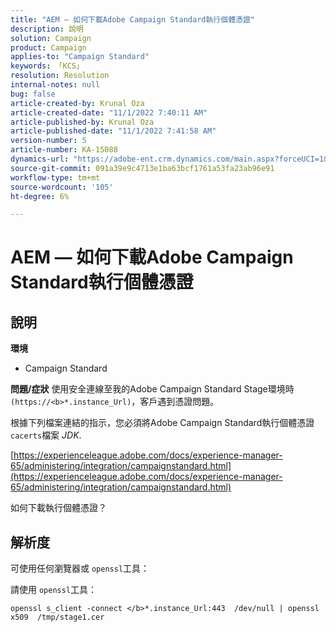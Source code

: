 ```yaml
---
title: "AEM — 如何下載Adobe Campaign Standard執行個體憑證"
description: 說明
solution: Campaign
product: Campaign
applies-to: "Campaign Standard"
keywords: 「KCS」
resolution: Resolution
internal-notes: null
bug: false
article-created-by: Krunal Oza
article-created-date: "11/1/2022 7:40:11 AM"
article-published-by: Krunal Oza
article-published-date: "11/1/2022 7:41:58 AM"
version-number: 5
article-number: KA-15088
dynamics-url: "https://adobe-ent.crm.dynamics.com/main.aspx?forceUCI=1&pagetype=entityrecord&etn=knowledgearticle&id=5b3cfc69-b859-ed11-9561-6045bd0067ea"
source-git-commit: 091a39e9c4713e1ba63bcf1761a53fa23ab96e91
workflow-type: tm+mt
source-wordcount: '105'
ht-degree: 6%

---
```


# AEM — 如何下載Adobe Campaign Standard執行個體憑證

## 說明

<b>環境</b>


- Campaign Standard



<b>問題/症狀</b>
使用安全連線至我的Adobe Campaign Standard Stage環境時 `(https://<b>*.instance_Url)`，客戶遇到憑證問題。

根據下列檔案連結的指示，&#x200B;您必須將Adobe Campaign Standard執行個體憑證 `cacerts`檔案 *JDK*.  

[https://experienceleague.adobe.com/docs/experience-manager-65/administering/integration/campaignstandard.html](https://experienceleague.adobe.com/docs/experience-manager-65/administering/integration/campaignstandard.html)

如何下載執行個體憑證？


## 解析度


可使用任何瀏覽器或 `openssl`工具：

請使用 `openssl`工具：


```
openssl s_client -connect </b>*.instance_Url:443  /dev/null | openssl x509  /tmp/stage1.cer
```



